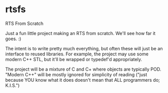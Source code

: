 # rtsfs
RTS From Scratch

Just a fun little project making an RTS from scratch. We'll see how far it goes. :)

The intent is to write pretty much everything, but often these will just be an interface to reused libraries.  For example, the project may use some modern C++ STL, but it'll be wrapped or typedef'd appropriately.

The project will be a mixture of C and C+ where objects are typically POD. "Modern C++" will be mostly ignored for simplicity of reading ("just because YOU know what it does doesn't mean that ALL programmers do; K.I.S.")
